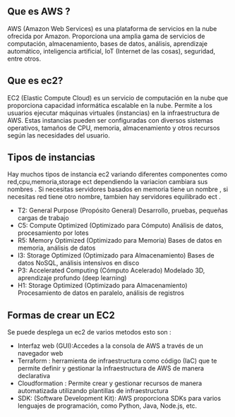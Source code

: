 ## Que es AWS ?

AWS (Amazon Web Services) es una plataforma de servicios en la nube ofrecida por Amazon. Proporciona una amplia gama de servicios de computación, almacenamiento, bases de datos, análisis, aprendizaje automático, inteligencia artificial, IoT (Internet de las cosas), seguridad, entre otros.

## Que es ec2?

  EC2 (Elastic Compute Cloud) es un servicio de computación en la nube que proporciona capacidad informática escalable en la nube. Permite a los usuarios ejecutar máquinas virtuales (instancias) en la infraestructura de AWS. Estas instancias pueden ser configuradas con diversos sistemas operativos, tamaños de CPU, memoria, almacenamiento y otros recursos según las necesidades del usuario.

## Tipos de instancias
Hay muchos tipos de instancia ec2 variando diferentes componentes como red,cpu,memoria,storage ect dependiendo la variacion cambiara sus nombres . Si necesitas servidores basados en memoria tiene un nombre , si necesitas red tiene otro nombre, tambien hay servidores equilibrado ect .

- T2:	General Purpose (Propósito General)	Desarrollo, pruebas, pequeñas cargas de trabajo
- C5:	Compute Optimized (Optimizado para Cómputo)	Análisis de datos, procesamiento por lotes
- R5:	Memory Optimized (Optimizado para Memoria)	Bases de datos en memoria, análisis de datos
- I3:	Storage Optimized (Optimizado para Almacenamiento)	Bases de datos NoSQL, análisis intensivos en disco
- P3:	Accelerated Computing (Cómputo Acelerado)	Modelado 3D, aprendizaje profundo (deep learning)
- H1:	Storage Optimized (Optimizado para Almacenamiento)	Procesamiento de datos en paralelo, análisis de registros
  
## Formas de crear un EC2

Se puede desplega un ec2 de varios metodos esto son :

- Interfaz web (GUI):Accedes a la consola de AWS a través de un navegador web
- Terraform : herramienta de infraestructura como código (IaC) que te permite definir y gestionar la infraestructura de AWS de manera declarativa
- Cloudformation : Permite crear y gestionar recursos de manera automatizada utilizando plantillas de infraestructura
- SDK: (Software Development Kit): AWS proporciona SDKs para varios lenguajes de programación, como Python, Java, Node.js, etc. 

## 

